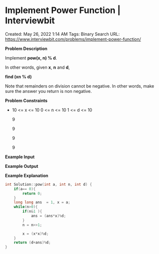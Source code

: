 # Implement Power Function | Interviewbit

Created: May 26, 2022 1:14 AM
Tags: Binary Search
URL: https://www.interviewbit.com/problems/implement-power-function/

**Problem Description**

Implement **pow(x, n) % d**.

In other words, given **x**, **n** and **d**,

**find (xn % d)**

Note that remainders on division cannot be negative. In other words, make sure the answer you return is non negative.

**Problem Constraints**

- 10 <= x <= 10 0 <= n <= 10 1 <= d <= 10
    
    9
    
    9
    
    9
    
    9
    

**Example Input**

**Example Output**

**Example Explanation**

```cpp
int Solution::pow(int a, int n, int d) {
    if(a== 0){
        return 0;
    }
    long long ans  = 1, x = a;
    while(n>0){
        if(n&1 ){
            ans = (ans*x)%d;
        }
        n = n>>1;

        x = (x*x)%d;
    }
    return (d+ans)%d;
}
```